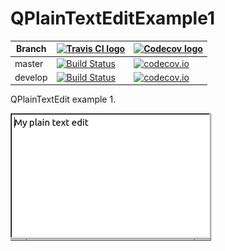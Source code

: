 # QPlainTextEditExample1

Branch|[![Travis CI logo](TravisCI.png)](https://travis-ci.org)|[![Codecov logo](Codecov.png)](https://www.codecov.io)
---|---|---
master|[![Build Status](https://travis-ci.org/richelbilderbeek/QPlainTextEditExample1.svg?branch=master)](https://travis-ci.org/richelbilderbeek/QPlainTextEditExample1) | [![codecov.io](https://codecov.io/github/richelbilderbeek/QPlainTextEditExample1/coverage.svg?branch=master)](https://codecov.io/github/richelbilderbeek/QPlainTextEditExample1?branch=master)
develop|[![Build Status](https://travis-ci.org/richelbilderbeek/QPlainTextEditExample1.svg?branch=develop)](https://travis-ci.org/richelbilderbeek/QPlainTextEditExample1) | [![codecov.io](https://codecov.io/github/richelbilderbeek/QPlainTextEditExample1/coverage.svg?branch=develop)](https://codecov.io/github/richelbilderbeek/QPlainTextEditExample1?branch=develop)

QPlainTextEdit example 1.

![](QPlainTextEditExample1.png)
